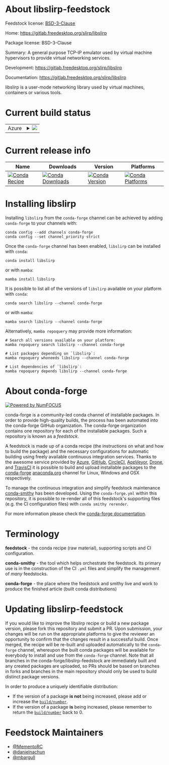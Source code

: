 About libslirp-feedstock
========================

Feedstock license: [BSD-3-Clause](https://github.com/conda-forge/libslirp-feedstock/blob/main/LICENSE.txt)

Home: https://gitlab.freedesktop.org/slirp/libslirp

Package license: BSD-3-Clause

Summary: A general purpose TCP-IP emulator used by virtual machine hypervisors to provide virtual networking services.

Development: https://gitlab.freedesktop.org/slirp/libslirp

Documentation: https://gitlab.freedesktop.org/slirp/libslirp

libslirp is a user-mode networking library used by virtual machines, containers or various tools.


Current build status
====================


<table>
    
  <tr>
    <td>Azure</td>
    <td>
      <details>
        <summary>
          <a href="https://dev.azure.com/conda-forge/feedstock-builds/_build/latest?definitionId=11080&branchName=main">
            <img src="https://dev.azure.com/conda-forge/feedstock-builds/_apis/build/status/libslirp-feedstock?branchName=main">
          </a>
        </summary>
        <table>
          <thead><tr><th>Variant</th><th>Status</th></tr></thead>
          <tbody><tr>
              <td>linux_64</td>
              <td>
                <a href="https://dev.azure.com/conda-forge/feedstock-builds/_build/latest?definitionId=11080&branchName=main">
                  <img src="https://dev.azure.com/conda-forge/feedstock-builds/_apis/build/status/libslirp-feedstock?branchName=main&jobName=linux&configuration=linux%20linux_64_" alt="variant">
                </a>
              </td>
            </tr><tr>
              <td>linux_aarch64</td>
              <td>
                <a href="https://dev.azure.com/conda-forge/feedstock-builds/_build/latest?definitionId=11080&branchName=main">
                  <img src="https://dev.azure.com/conda-forge/feedstock-builds/_apis/build/status/libslirp-feedstock?branchName=main&jobName=linux&configuration=linux%20linux_aarch64_" alt="variant">
                </a>
              </td>
            </tr><tr>
              <td>linux_ppc64le</td>
              <td>
                <a href="https://dev.azure.com/conda-forge/feedstock-builds/_build/latest?definitionId=11080&branchName=main">
                  <img src="https://dev.azure.com/conda-forge/feedstock-builds/_apis/build/status/libslirp-feedstock?branchName=main&jobName=linux&configuration=linux%20linux_ppc64le_" alt="variant">
                </a>
              </td>
            </tr><tr>
              <td>osx_64</td>
              <td>
                <a href="https://dev.azure.com/conda-forge/feedstock-builds/_build/latest?definitionId=11080&branchName=main">
                  <img src="https://dev.azure.com/conda-forge/feedstock-builds/_apis/build/status/libslirp-feedstock?branchName=main&jobName=osx&configuration=osx%20osx_64_" alt="variant">
                </a>
              </td>
            </tr><tr>
              <td>osx_arm64</td>
              <td>
                <a href="https://dev.azure.com/conda-forge/feedstock-builds/_build/latest?definitionId=11080&branchName=main">
                  <img src="https://dev.azure.com/conda-forge/feedstock-builds/_apis/build/status/libslirp-feedstock?branchName=main&jobName=osx&configuration=osx%20osx_arm64_" alt="variant">
                </a>
              </td>
            </tr>
          </tbody>
        </table>
      </details>
    </td>
  </tr>
</table>

Current release info
====================

| Name | Downloads | Version | Platforms |
| --- | --- | --- | --- |
| [![Conda Recipe](https://img.shields.io/badge/recipe-libslirp-green.svg)](https://anaconda.org/conda-forge/libslirp) | [![Conda Downloads](https://img.shields.io/conda/dn/conda-forge/libslirp.svg)](https://anaconda.org/conda-forge/libslirp) | [![Conda Version](https://img.shields.io/conda/vn/conda-forge/libslirp.svg)](https://anaconda.org/conda-forge/libslirp) | [![Conda Platforms](https://img.shields.io/conda/pn/conda-forge/libslirp.svg)](https://anaconda.org/conda-forge/libslirp) |

Installing libslirp
===================

Installing `libslirp` from the `conda-forge` channel can be achieved by adding `conda-forge` to your channels with:

```
conda config --add channels conda-forge
conda config --set channel_priority strict
```

Once the `conda-forge` channel has been enabled, `libslirp` can be installed with `conda`:

```
conda install libslirp
```

or with `mamba`:

```
mamba install libslirp
```

It is possible to list all of the versions of `libslirp` available on your platform with `conda`:

```
conda search libslirp --channel conda-forge
```

or with `mamba`:

```
mamba search libslirp --channel conda-forge
```

Alternatively, `mamba repoquery` may provide more information:

```
# Search all versions available on your platform:
mamba repoquery search libslirp --channel conda-forge

# List packages depending on `libslirp`:
mamba repoquery whoneeds libslirp --channel conda-forge

# List dependencies of `libslirp`:
mamba repoquery depends libslirp --channel conda-forge
```


About conda-forge
=================

[![Powered by
NumFOCUS](https://img.shields.io/badge/powered%20by-NumFOCUS-orange.svg?style=flat&colorA=E1523D&colorB=007D8A)](https://numfocus.org)

conda-forge is a community-led conda channel of installable packages.
In order to provide high-quality builds, the process has been automated into the
conda-forge GitHub organization. The conda-forge organization contains one repository
for each of the installable packages. Such a repository is known as a *feedstock*.

A feedstock is made up of a conda recipe (the instructions on what and how to build
the package) and the necessary configurations for automatic building using freely
available continuous integration services. Thanks to the awesome service provided by
[Azure](https://azure.microsoft.com/en-us/services/devops/), [GitHub](https://github.com/),
[CircleCI](https://circleci.com/), [AppVeyor](https://www.appveyor.com/),
[Drone](https://cloud.drone.io/welcome), and [TravisCI](https://travis-ci.com/)
it is possible to build and upload installable packages to the
[conda-forge](https://anaconda.org/conda-forge) [anaconda.org](https://anaconda.org/)
channel for Linux, Windows and OSX respectively.

To manage the continuous integration and simplify feedstock maintenance
[conda-smithy](https://github.com/conda-forge/conda-smithy) has been developed.
Using the ``conda-forge.yml`` within this repository, it is possible to re-render all of
this feedstock's supporting files (e.g. the CI configuration files) with ``conda smithy rerender``.

For more information please check the [conda-forge documentation](https://conda-forge.org/docs/).

Terminology
===========

**feedstock** - the conda recipe (raw material), supporting scripts and CI configuration.

**conda-smithy** - the tool which helps orchestrate the feedstock.
                   Its primary use is in the construction of the CI ``.yml`` files
                   and simplify the management of *many* feedstocks.

**conda-forge** - the place where the feedstock and smithy live and work to
                  produce the finished article (built conda distributions)


Updating libslirp-feedstock
===========================

If you would like to improve the libslirp recipe or build a new
package version, please fork this repository and submit a PR. Upon submission,
your changes will be run on the appropriate platforms to give the reviewer an
opportunity to confirm that the changes result in a successful build. Once
merged, the recipe will be re-built and uploaded automatically to the
`conda-forge` channel, whereupon the built conda packages will be available for
everybody to install and use from the `conda-forge` channel.
Note that all branches in the conda-forge/libslirp-feedstock are
immediately built and any created packages are uploaded, so PRs should be based
on branches in forks and branches in the main repository should only be used to
build distinct package versions.

In order to produce a uniquely identifiable distribution:
 * If the version of a package **is not** being increased, please add or increase
   the [``build/number``](https://docs.conda.io/projects/conda-build/en/latest/resources/define-metadata.html#build-number-and-string).
 * If the version of a package **is** being increased, please remember to return
   the [``build/number``](https://docs.conda.io/projects/conda-build/en/latest/resources/define-metadata.html#build-number-and-string)
   back to 0.

Feedstock Maintainers
=====================

* [@MementoRC](https://github.com/MementoRC/)
* [@danielnachun](https://github.com/danielnachun/)
* [@mbargull](https://github.com/mbargull/)

